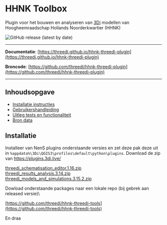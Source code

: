 # HHNK Toolbox

Plugin voor het bouwen en analyseren van [3Di](https://3diwatermanagement.com/) modellen van Hoogheemraadschap Hollands Noorderkwartier (HHNK)

![GitHub release (latest by date)](https://img.shields.io/github/v/release/threedi/hhnk-threedi-plugin)

---

**Documentatie**: [https://threedi.github.io/hhnk-threedi-plugin](https://threedi.github.io/hhnk-threedi-plugin)

**Broncode**: [https://github.com/threedi/hhnk-threedi-plugin](https://github.com/threedi/hhnk-threedi-plugin)

---

## Inhoudsopgave

* [Installatie instructies](https://threedi.github.io/hhnk-threedi-plugin/md_files/installation_manual/)
* [Gebruikershandleiding](https://threedi.github.io/hhnk-threedi-plugin/md_files/usage/)
* [Uitleg tests en functionaliteit](https://threedi.github.io/hhnk-threedi-plugin/md_files/tests_documentation/)
* [Bron data](https://threedi.github.io/hhnk-threedi-plugin/md_files/needed_data/)

## Installatie

Installeer van NenS plugins onderstaande versies en zet deze pak deze uit in `%appdata%\3Di\QGIS3\profiles\default\python\plugins`. Download de zip van https://plugins.3di.live/

[threedi_schematisation_editor.1.16.zip](https://plugins.3di.live/threedi_schematisation_editor.1.16.zip)\
[threedi_results_analysis.3.14.zip](https://plugins.3di.live/threedi_results_analysis.3.14.zip)\
[threedi_models_and_simulations.3.15.2.zip](https://plugins.3di.live/threedi_models_and_simulations.3.15.2.zip)

Dowload onderstaande packages naar een lokale repo (bij gebrek aan released versie)\
<!-- [https://github.com/HHNK/hhnk-research-tools](https://github.com/HHNK/hhnk-research-tools) -->
[https://github.com/threedi/hhnk-threedi-tools](https://github.com/threedi/hhnk-threedi-tools)

En draa